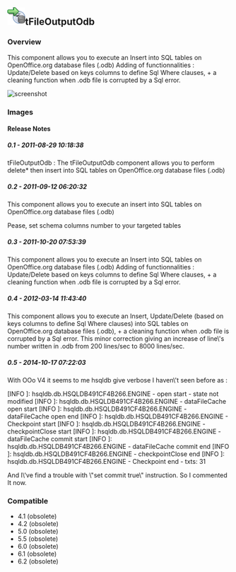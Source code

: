 ## <img src='./logo.jpg' width='40' height='40'>tFileOutputOdb

### Overview
This component allows you to execute an Insert into SQL tables on OpenOffice.org database files (.odb) Adding of functionnalities : Update/Delete based on keys columns to define Sql Where clauses, + a cleaning function when .odb file is corrupted by a Sql error.


![screenshot](https://talendforge.org/exchange/tos/upload_tos/extension-404/screenshot.jpg)
### Images




#### Release Notes

##### 0.1 - 2011-08-29 10:18:38
tFileOutputOdb : The tFileOutputOdb component allows you to perform delete* then insert into SQL tables on OpenOffice.org database files (.odb)
##### 0.2 - 2011-09-12 06:20:32
This component allows you to execute an insert into SQL tables on OpenOffice.org database files (.odb)

Pease, set schema columns number to your targeted tables
##### 0.3 - 2011-10-20 07:53:39
This component allows you to execute an Insert into SQL tables on OpenOffice.org database files (.odb)  Adding of functionnalities : Update/Delete based on keys columns to define Sql Where clauses, + a cleaning function when .odb file is corrupted by a Sql error.
##### 0.4 - 2012-03-14 11:43:40
This component allows you to execute an Insert, Update/Delete (based on keys columns to define Sql Where clauses) into SQL tables on OpenOffice.org database files (.odb), + a cleaning function when .odb file is corrupted by a Sql error.
This minor correction giving an increase of line\\'s number written in .odb from 200 lines/sec to 8000 lines/sec. 
##### 0.5 - 2014-10-17 07:22:03
With OOo V4 it seems to me hsqldb give verbose I haven\\'t seen before as : 

[INFO ]: hsqldb.db.HSQLDB491CF4B266.ENGINE - open start - state not modified
[INFO ]: hsqldb.db.HSQLDB491CF4B266.ENGINE - dataFileCache open start
[INFO ]: hsqldb.db.HSQLDB491CF4B266.ENGINE - dataFileCache open end
[INFO ]: hsqldb.db.HSQLDB491CF4B266.ENGINE - Checkpoint start
[INFO ]: hsqldb.db.HSQLDB491CF4B266.ENGINE - checkpointClose start
[INFO ]: hsqldb.db.HSQLDB491CF4B266.ENGINE - dataFileCache commit start
[INFO ]: hsqldb.db.HSQLDB491CF4B266.ENGINE - dataFileCache commit end
[INFO ]: hsqldb.db.HSQLDB491CF4B266.ENGINE - checkpointClose end
[INFO ]: hsqldb.db.HSQLDB491CF4B266.ENGINE - Checkpoint end - txts: 31

And I\\'ve find a trouble with \\"set commit true\\" instruction. So I commented It now.

### Compatible
 -  4.1 (obsolete)
 -   4.2 (obsolete)
 -   5.0 (obsolete)
 -   5.5 (obsolete)
 -   6.0 (obsolete)
 -   6.1 (obsolete)
 -   6.2 (obsolete)